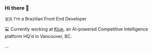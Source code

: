 ### Hi there 👋

🇧🇷 I'm a Brazilian Front End Developer

💻 Currently working at [Klue](https://klue.com), an AI-powered Competitive Intelligence platform HQ'd in Vancouver, BC.

...
